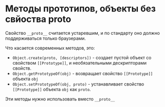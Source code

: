 # Методы прототипов, объекты без свйоства __proto__

Свойство `__proto__` считается устаревшим, и по стандарту оно должно поддерживаться только браузерами.

Что касается современных методов, это:

- `Object.create(proto, [descriptors])` - создает пустой объект со свойством `[[Prototype]]`, и необязательными
  дескрипторами свойств.
- `Object.getPrototypeOf(obj)` - возвращает свойство `[[Prototype]]` объекта `obj`
- `Object.setPrototypeOf(obj, proto)` - устанавливает свойство `[[Prototype]]` объекта `obj` как `proto`.

Эти методы нужно использовать вместо `__proto__`


